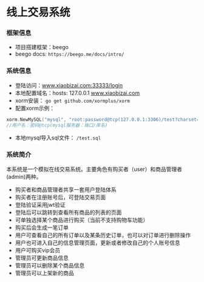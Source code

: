 # 线上交易系统
### 框架信息
- 项目搭建框架：beego
- beego docs:
``
https://beego.me/docs/intro/
``

### 系统信息

- 登陆访问：www.xiaobizai.com:33333/login
- 本地配置域名：hosts: 127.0.0.1 www.xiaobizai.com
- xorm安装：
``
go get github.com/xormplus/xorm
``
- 配置xorm示例：
```go
xorm.NewMySQL("mysql", "root:password@tcp(127.0.0.1:3306)/test?charset=utf8&loc=Asia%2FShanghai")
//用户名：密码@tcp(mysql服务器：端口/库名)
```
- 本地mysql导入sql文件：
``
/test.sql
``
### 系统简介
本系统是一个模拟在线交易系统。主要角色有购买者（user）和商品管理者(admin)两种。
- 购买者和商品管理者共享一套用户登陆体系
- 购买者在注册账号后，可登陆交易页面
- 登陆验证采用jwt验证
- 登陆后可以跳转到查看所有商品的列表的页面
- 可单独选择某个商品进行购买（当前不支持购物车功能）
- 购买后会生成一笔订单
- 用户可查看自己的所有订单以及某条历史订单，也可以对订单进行删除操作
- 用户也可进入自己的信息管理页面，更新或者修改自己的个人账号信息
- 用户可购买vip会员
- 管理员可更新商品信息
- 管理员可以删除某个商品信息
- 管理员可以上架新的商品




